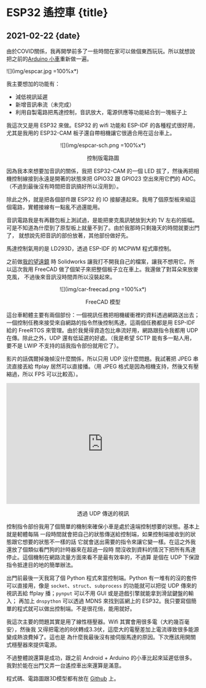 # ESP32 遙控車 {title}
## 2021-02-22 {date}

由於COVID關係，我再開學前多了一些時間在家可以做個東西玩玩。所以就想說把之前的[Arduino
小車](6-arduino-car.zh-TW.html)重新做一遍。

![](img/espcar.jpg =100%x*)

我主要想加的功能有：
- 減低視訊延遲
- 新增音訊串流（未完成）
- 利用自製電路把馬達控制，音訊放大，電源供應等功能結合到一塊板子上

我這次又是用 ESP32 來做。ESP32 的 wifi 功能和 ESP-IDF
的各種程式很好用，尤其是我用的 ESP32-CAM 板子還自帶相機讓它很適合用在這台車上。

<center>
![](img/espcar-sch.png =100%x*)

控制版電路圖
</center>

因為我本來想要加音訊的關係，我把 ESP32-CAM 的一個 LED
拔了，然後再把相機控制線接到永遠是開著的狀態來把 GPIO32 跟 GPIO23 空出來用它們的
ADC。（不過到最後沒有時間把音訊搞好所以沒用到）。

除此之外，就是把各個部件跟 ESP32 的 IO
接腳連起來。我用了個原型板來組這個電路，實體接線有一點亂不過還能用。

音訊電路我是有再麵包板上測試過，是能把麥克風訊號放到大約 1V
左右的振幅。可是不知道為什麼到了原型板上就量不到了。由於我那時只剩幾天的時間就要出門了，
就想說先把音訊的部份放著，其他部份做好先。

馬達控制氣用的是 LD293D，透過 ESP-IDF 的 MCPWM 程式庫控制。

之前做[我的望遠鏡](/9/-telescope.zh-TW.html) 時 Solidworks
讓我打不開我自己的檔案，讓我不想用它。所以這次我用 FreeCAD
做了個架子來把整個板子立在車上。我還做了對耳朵來放麥克風，
不過後來音訊沒時間弄所以沒裝起來。

<center>
![](img/car-freecad.png =100%x*)

FreeCAD 模型
</center>

這台車軔體主要有兩個部份：一個視訊任務把相機緩衝裡的資料透過網路送出去；
一個控制任務來接受來自網路的指令然後控制馬達。這兩個任務都是用 ESP-IDF 給的 FreeRTOS
來管理。由於我覺得資造包比串流好用，網路跟指令我都用 UDP 在傳。除此之外，UDP
還有低延遲的好處。（我是希望 SCTP 能有多一點人用，要不是 LWIP
不支持的話我指令部份就用它了）。

影片的話偶爾掉幾幀沒什麼關係，所以只用 UDP 沒什麼問題。我試著把 JPEG
串流直接丟給 ffplay 居然可以直接播。（用 JPEG
格式是因為相機支持，然後又有壓縮過，所以 FPS 可以比較高）。

<center>
<iframe width="560" height="315" style="width: 100%" src="https://www.youtube.com/embed/SgkToEtFtQo" title="YouTube video player" frameborder="0" allow="accelerometer; autoplay; clipboard-write; encrypted-media; gyroscope; picture-in-picture" allowfullscreen></iframe>

透過 UDP 傳送的視訊
</center>

控制指令部份我用了個簡單的機制來確保小車是處於遠端控制想要的狀態。基本上就是軔體每隔
一段時間就會把自己的狀態傳送給控制端，如果控制端接收到的狀態跟它想要的狀態不一樣的話
它就會送出需要的指令來讓它變一樣。在這之外我還放了個類似看門狗的計時器來在超過一段時
間沒收到資料的情況下把所有馬達停止。這個機制在網路流量方面來看不是最有效率的，不過算
是個在 UDP 下保證指令抵達目的地的簡單辦法。

出門前最後一天我寫了個 Python 程式來當控制端。Python
有一堆有的沒的套件可以直接用，像是 `socket`、`struct`、`subprocess`
的功能就可以把從 UDP 傳來的視訊丟給 ffplay 播；`pynput` 可以不用 GUI
或是遊戲引擎就能拿到滑鼠鍵盤的輸入； 再加上 `dnspython` 可以透過 MDNS
來找到區網上的 ESP32。我只要寫個簡單的程式就可以做出控制端。不是很花俏，能用就好。

我這次主要的問題其實是用了線性穩壓器。Wifi 其實會用很多電（大約幾百毫安），然後我
又得把電池的8伏轉成3.3伏，這麼大的電壓差加上電流導致很多能源變成熱浪費掉了。這也是
為什麼我最後沒有接伺服馬達的原因。下次應該用開關式穩壓器來提供電源。

不過整體說還算是成功，跟之前 Android + Arduino
的小車比起來延遲低很多。我對於能在出門又弄一台遙控車出來還算是滿意。

程式碼、電路圖跟3D模型都有放在 [Github](https://github.com/Rio6/ESPCar) 上。
